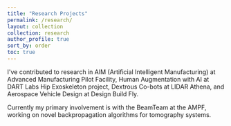 ```yaml
---
title: "Research Projects"
permalink: /research/
layout: collection
collection: research
author_profile: true
sort_by: order
toc: true
---
```


I've contributed to research in AIM (Artificial Intelligent Manufacturing) at Advanced Manufacturing Pilot Facility, Human Augmentation with AI at DART Labs Hip Exoskeleton project, Dextrous Co-bots at LIDAR Athena, and Aerospace Vehicle Design at Design Build Fly.

Currently my primary involvement is with the BeamTeam at the AMPF, working on novel backpropagation algorithms for tomography systems. 
